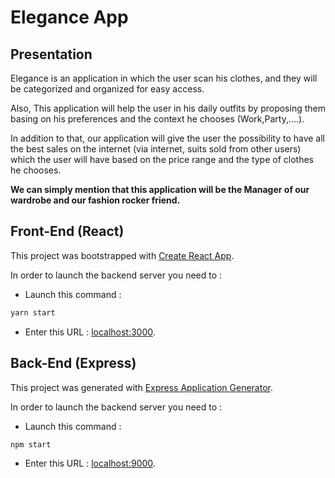 # Elegance App

## Presentation

Elegance is an application in which the user scan his clothes, and they will be categorized and organized for easy access.

Also, This application will help the user in his daily outfits by proposing them basing on his preferences and the context he chooses (Work,Party,....).

In addition to that, our application will give the user the possibility to have all the best sales on the internet (via internet, suits sold from other users) which the user will have based on the price range and the type of clothes he chooses.

**We can simply mention that this application will be the Manager of our wardrobe and our fashion rocker friend.**

## Front-End (React)

This project was bootstrapped with [Create React App](https://github.com/facebook/create-react-app). 

In order to launch the backend server you need to : 
- Launch this command :
```bash
yarn start
```
- Enter this URL : [localhost:3000](https://localhost:3000). 



## Back-End (Express)

This project was generated with [Express Application Generator](https://expressjs.com/en/starter/generator.html). 

In order to launch the backend server you need to : 
- Launch this command :
```bash
npm start
```
- Enter this URL : [localhost:9000](https://localhost:9000). 
